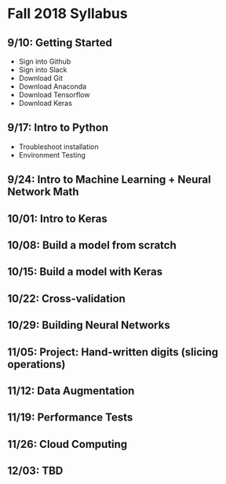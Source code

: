 # Fall 2018 Syllabus

## 9/10: Getting Started
- Sign into Github
- Sign into Slack
- Download Git
- Download Anaconda
- Download Tensorflow
- Download Keras

## 9/17: Intro to Python
- Troubleshoot installation
- Environment Testing

## 9/24: Intro to Machine Learning + Neural Network Math

## 10/01: Intro to Keras

## 10/08: Build a model from scratch

## 10/15: Build a model with Keras

## 10/22: Cross-validation

## 10/29: Building Neural Networks

## 11/05: Project: Hand-written digits (slicing operations) 

## 11/12: Data Augmentation

## 11/19: Performance Tests

## 11/26: Cloud Computing

## 12/03: TBD
